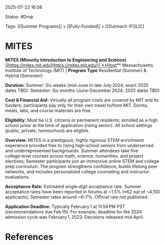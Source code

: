2025-07-22 16:58

Status: #Drop

Tags: [[Summer Programs]] + [[Fully-Funded]] + [[Outreach (FGLI)]]


# MITES

**MITES (Minority Introduction to Engineering and Science)** [[https://mites.mit.edu](https://mites.mit.edu/)] **Host** Massachusetts Institute of Technology (MIT) | **Program Type** Residential (Summer) & Hybrid (Semester)

**Duration:** Summer: Six weeks (mid‑June to late July 2024; exact 2025 dates TBD)  Semester: Six months (June–December 2024; 2025 dates TBD)

**Cost & Financial Aid:** Virtually all program costs are covered by MIT and its funders; participants pay only for their own travel to/from MIT. Dorms, meals, labs, and course materials are free.

**Eligibility:** Must be U.S. citizens or permanent residents; enrolled as a high school junior at the time of application (rising senior). All school settings (public, private, homeschool) are eligible.

**Overview:** MITES is a prestigious, highly rigorous STEM enrichment experience provided free to rising high‑school seniors from underserved and underrepresented backgrounds. Summer attendees take five college‑level courses across math, science, humanities, and project electives; Semester participants join an immersive online STEM and college prep curriculum. The program strengthens confidence, builds lifelong peer networks, and includes personalized college counseling and instructor evaluations.

**Acceptance Rate:** Estimated single‑digit acceptance rate. Summer acceptance rates have been reported in forums at ~1.5% (≈62 out of ~4,100 applicants); Semester rates around ~6–7%. Official rate not published.

**Application Deadline:** Typically February 1 at 11:59 PM PST (recommendations due Feb 15). For example, deadline for the 2024 admission cycle was February 1, 2023. Decisions released mid‑April.



# References